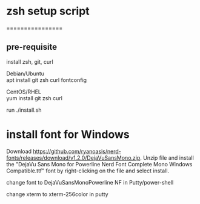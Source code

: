 # zsh setup script  
================

pre-requisite  
-------------  
install zsh, git, curl  

Debian/Ubuntu  
apt install git zsh curl fontconfig


CentOS/RHEL  
yum install git zsh curl  

run ./install.sh  

install font for Windows
=========================
Download https://github.com/ryanoasis/nerd-fonts/releases/download/v1.2.0/DejaVuSansMono.zip. 
Unzip file and install the "DejaVu Sans Mono for Powerline Nerd Font Complete Mono Windows Compatible.ttf" font by right-clicking on the file and select install.

change font to DejaVuSansMonoPowerline NF in Putty/power-shell

change xterm to xterm-256color in putty
